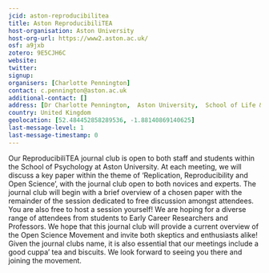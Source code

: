 ```yaml
---
jcid: aston-reproducibilitea
title: Aston ReproducibiliTEA
host-organisation: Aston University
host-org-url: https://www2.aston.ac.uk/
osf: a9jxb
zotero: 9E5CJH6C
website: 
twitter: 
signup: 
organisers: [Charlotte Pennington]
contact: c.pennington@aston.ac.uk
additional-contact: []
address: [Dr Charlotte Pennington,  Aston University,  School of Life & Health Sciences,  Birmingham,  B4 7ET]
country: United Kingdom
geolocation: [52.484452858289536, -1.88140869140625]
last-message-level: 1
last-message-timestamp: 0
---
```


Our ReproducibiliTEA journal club is open to both staff and students within the School of Psychology at Aston University. At each meeting, we will discuss a key paper within the theme of ‘Replication, Reproducibility and Open Science’, with the journal club open to both novices and experts. The journal club will begin with a brief overview of a chosen paper with the remainder of the session dedicated to free discussion amongst attendees. You are also free to host a session yourself! We are hoping for a diverse range of attendees from students to Early Career Researchers and Professors. We hope that this journal club will provide a current overview of the Open Science Movement and invite both skeptics and enthusiasts alike! Given the journal clubs name, it is also essential that our meetings include a good cuppa’ tea and biscuits. We look forward to seeing you there and joining the movement.
